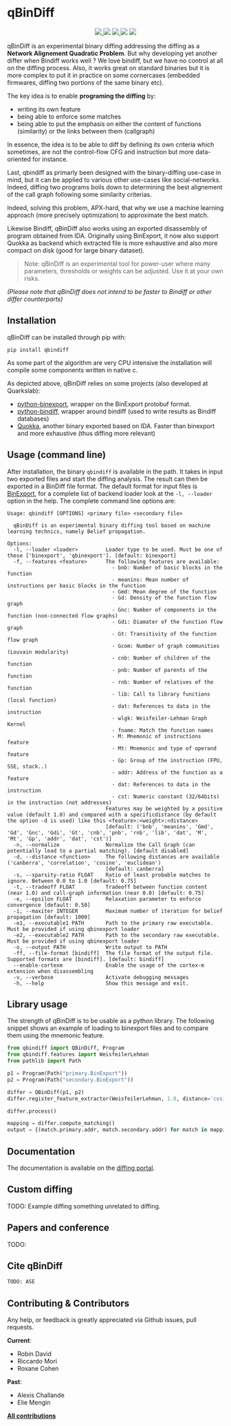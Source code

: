 # qBinDiff

<p align="center">
  <a href="https://github.com/quarkslab/qbindiff/releases">
    <img src="https://img.shields.io/github/v/release/quarkslab/qbindiff?logo=github">
  </a>
  <img src="https://img.shields.io/github/license/quarkslab/qbindiff"/>
  <a href="https://github.com/quarkslab/pastis/releases">
    <img src="https://img.shields.io/github/actions/workflow/status/quarkslab/qbindiff/release.yml">
  </a>
  <img src="https://img.shields.io/github/downloads/quarkslab/tritondse/total"/>
  <img src="https://img.shields.io/pypi/dm/qbindiff"/>
</p>

qBinDiff is an experimental binary diffing addressing the diffing as a **Network Alignement Quadratic Problem**.
But why developing yet another differ when Bindiff works well ?
We love bindiff, but we have no control at all on the diffing process. Also, it works great on standard
binaries but it is more complex to put it in practice on some cornercases (embedded firmwares, diffing
two portions of the same binary etc).

The key idea is to enable **programing the diffing** by:
* writing its own feature
* being able to enforce some matches
* being able to put the emphasis on either the content of functions (similarity)
  or the links between them (callgraph)

In essence, the idea is to be able to diff by defining its own criteria which sometimes, are not the 
control-flow CFG and instruction but more data-oriented for instance.

Last, qbindiff as primarly been designed with the binary-diffing use-case in mind, but
it can be applied to various other use-cases like social-networks. Indeed, diffing two
programs boils down to determining the best alignement of the call graph following some
similarity criterias.

Indeed, solving this problem, APX-hard, that why we use a machine learning approach
(more precisely optimization) to approximate the best match.

Likewise Bindiff, qBinDiff also works using an exported disassembly of program obtained
from IDA. Originally using BinExport, it now also support Quokka as backend which extracted
file is more exhaustive and also more compact on disk (good for large binary dataset).

> Note: qBinDiff is an experimental tool for power-user where many parameters, thresholds
> or weights can be adjusted. Use it at your own risks.

*(Please note that qBinDiff does not intend to be faster to Bindiff or other differ counterparts)*


## Installation

qBinDiff can be installed through pip with:

    pip install qbindiff

As some part of the algorithm are very CPU intensive the installation
will compile some components written in native c.

As depicted above, qBinDiff relies on some projects (also developed at Quarkslab):

* [python-binexport](https://github.com/quarkslab/python-binexport), wrapper on the BinExport protobuf format.
* [python-bindiff](https://github.com/quarkslab/python-bindiff), wrapper around bindiff (used to write results as Bindiff databases)
* [Quokka](https://github.com/quarkslab/quokka), another binary exported based on IDA. Faster than binexport and more exhaustive (thus diffing more relevant)



## Usage (command line)

After installation, the binary ``qbindiff`` is available in the path.
It takes in input two exported files and start the diffing analysis. The result can then
be exported in a BinDiff file format.
The default format for input files is [BinExport](https://github.com/google/binexport),
for a complete list of backend loader look at the `-l, --loader` option in the help.
The complete command line options are:

    Usage: qbindiff [OPTIONS] <primary file> <secondary file>

      qBinDiff is an experimental binary diffing tool based on machine learning technics, namely Belief propagation.

    Options:
      -l, --loader <loader>         Loader type to be used. Must be one of these ['binexport', 'qbinexport']. [default: binexport]
      -f, --features <feature>      The following features are available:
                                      - bnb: Number of basic blocks in the function
                                      - meanins: Mean number of instructions per basic blocks in the function
                                      - Gmd: Mean degree of the function
                                      - Gd: Density of the function flow graph
                                      - Gnc: Number of components in the function (non-connected flow graphs)
                                      - Gdi: Diamater of the function flow graph
                                      - Gt: Transitivity of the function flow graph
                                      - Gcom: Number of graph communities (Louvain modularity)
                                      - cnb: Number of children of the function
                                      - pnb: Number of parents of the function
                                      - rnb: Number of relatives of the function
                                      - lib: Call to library functions (local function)
                                      - dat: References to data in the instruction
                                      - wlgk: Weisfeiler-Lehman Graph Kernel
                                      - fname: Match the function names
                                      - M: Mnemonic of instructions feature
                                      - Mt: Mnemonic and type of operand feature
                                      - Gp: Group of the instruction (FPU, SSE, stack..)
                                      - addr: Address of the function as a feature
                                      - dat: References to data in the instruction
                                      - cst: Numeric constant (32/64bits) in the instruction (not addresses)
                                    Features may be weighted by a positive value (default 1.0) and compared with a specificdistance (by default the option -d is used) like this <feature>:<weight>:<distance>
                                    [default: ('bnb', 'meanins', 'Gmd', 'Gd', 'Gnc', 'Gdi', 'Gt', 'cnb', 'pnb', 'rnb', 'lib', 'dat', 'M', 'Mt', 'Gp', 'addr', 'dat', 'cst')]
      -n, --normalize               Normalize the Call Graph (can potentially lead to a partial matching). [default disabled]
      -d, --distance <function>     The following distances are available ('canberra', 'correlation', 'cosine', 'euclidean')
                                    [default: canberra]
      -s, --sparsity-ratio FLOAT    Ratio of least probable matches to ignore. Between 0.0 to 1.0 [default: 0.75]
      -t, --tradeoff FLOAT          Tradeoff between function content (near 1.0) and call-graph information (near 0.0) [default: 0.75]
      -e, --epsilon FLOAT           Relaxation parameter to enforce convergence [default: 0.50]
      -i, --maxiter INTEGER         Maximum number of iteration for belief propagation [default: 1000]
      -e1, --executable1 PATH       Path to the primary raw executable. Must be provided if using qbinexport loader
      -e2, --executable2 PATH       Path to the secondary raw executable. Must be provided if using qbinexport loader
      -o, --output PATH             Write output to PATH
      -ff, --file-format [bindiff]  The file format of the output file. Supported formats are [bindiff]. [default: bindiff]
      --enable-cortexm              Enable the usage of the cortex-m extension when disassembling
      -v, --verbose                 Activate debugging messages
      -h, --help                    Show this message and exit.


## Library usage

The strength of qBinDiff is to be usable as a python library. The following snippet shows an example
of loading to binexport files and to compare them using the mnemonic feature.

```python
from qbindiff import QBinDiff, Program
from qbindiff.features import WeisfeilerLehman
from pathlib import Path

p1 = Program(Path("primary.BinExport"))
p2 = Program(Path("secondary.BinExport"))

differ = QBinDiff(p1, p2)
differ.register_feature_extractor(WeisfeilerLehman, 1.0, distance='cosine')

differ.process()

mapping = differ.compute_matching()
output = {(match.primary.addr, match.secondary.addr) for match in mapping}
```

## Documentation

The documentation is available on the [diffing portal](https://quarkslab.github.io/diffing-portal/).


## Custom diffing

TODO: Example diffing something unrelated to diffing.


## Papers and conference

TODO:

## Cite qBinDiff

```latex
TODO: ASE
```


## Contributing & Contributors

Any help, or feedback is greatly appreciated via Github issues, pull requests.

**Current**:
* Robin David
* Riccardo Mori
* Roxane Cohen

**Past**:
* Alexis Challande
* Elie Mengin

[**All contributions**](https://github.com/quarkslab/qbindiff/graphs/contributors)
